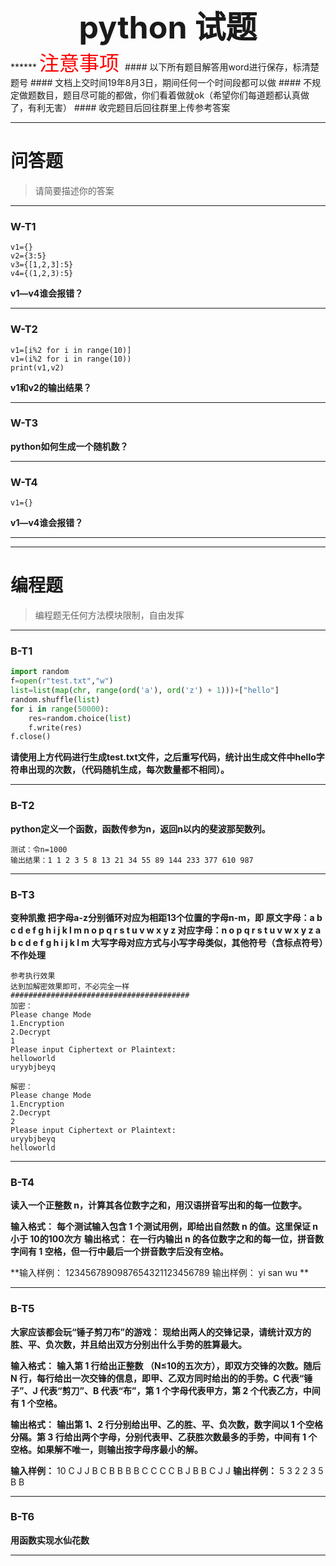 <center style="font-weight:bold;font-size:50px">python 试题</a></center>
******
<font color=#FF0000 size=6> 注意事项 </font>
#### 以下所有题目解答用word进行保存，标清楚题号
#### 文档上交时间19年8月3日，期间任何一个时间段都可以做
#### 不规定做题数目，题目尽可能的都做，你们看着做就ok（希望你们每道题都认真做了，有利无害）
#### 收完题目后回往群里上传参考答案  

******

# 问答题
>请简要描述你的答案

******
### W-T1

```
v1={}
v2={3:5}
v3={[1,2,3]:5}
v4={(1,2,3):5}
```
**v1—v4谁会报错？**
***
### W-T2

```
v1=[i%2 for i in range(10)]
v1=(i%2 for i in range(10))
print(v1,v2)
```
**v1和v2的输出结果？**
***
### W-T3

**python如何生成一个随机数？**
***
### W-T4

```
v1={}

```
**v1—v4谁会报错？**
***
******
# 编程题
>编程题无任何方法模块限制，自由发挥

******
### B-T1

```python
import random
f=open(r"test.txt","w")
list=list(map(chr, range(ord('a'), ord('z') + 1)))+["hello"]
random.shuffle(list)
for i in range(50000):
	res=random.choice(list)
	f.write(res)
f.close()
```
**请使用上方代码进行生成test.txt文件，之后重写代码，统计出生成文件中hello字符串出现的次数，（代码随机生成，每次数量都不相同）。**
***
### B-T2

**python定义一个函数，函数传参为n，返回n以内的斐波那契数列。**
```
测试：令n=1000
输出结果：1 1 2 3 5 8 13 21 34 55 89 144 233 377 610 987
```

***
### B-T3
**变种凯撒
把字母a-z分别循环对应为相距13个位置的字母n-m，即
原文字母：a b c d e f g h i j k l m n o p q r s t u v w x y z
对应字母：n o p q r s t u v w x y z a b c d e f g h i j k l m
大写字母对应方式与小写字母类似，其他符号（含标点符号）不作处理**
```
参考执行效果
达到加解密效果即可，不必完全一样
########################################
加密：
Please change Mode
1.Encryption
2.Decrypt
1
Please input Ciphertext or Plaintext:
helloworld
uryybjbeyq

解密：
Please change Mode
1.Encryption
2.Decrypt
2
Please input Ciphertext or Plaintext:
uryybjbeyq
helloworld
```

***
### B-T4
**读入一个正整数 n，计算其各位数字之和，用汉语拼音写出和的每一位数字。**

**输入格式：**
**每个测试输入包含 1 个测试用例，即给出自然数 n 的值。这里保证 n 小于 10的100次方**
**输出格式：**
**在一行内输出 n 的各位数字之和的每一位，拼音数字间有 1 空格，但一行中最后一个拼音数字后没有空格。**

**输入样例：
1234567890987654321123456789
输出样例：
yi san wu
**


***
### B-T5
**大家应该都会玩“锤子剪刀布”的游戏：**
**现给出两人的交锋记录，请统计双方的胜、平、负次数，并且给出双方分别出什么手势的胜算最大。**

**输入格式：**
**输入第 1 行给出正整数 （N≤10的五次方），即双方交锋的次数。随后 N 行，每行给出一次交锋的信息，即甲、乙双方同时给出的的手势。C 代表“锤子”、J 代表“剪刀”、B 代表“布”，第 1 个字母代表甲方，第 2 个代表乙方，中间有 1 个空格。**

**输出格式：**
**输出第 1、2 行分别给出甲、乙的胜、平、负次数，数字间以 1 个空格分隔。第 3 行给出两个字母，分别代表甲、乙获胜次数最多的手势，中间有 1 个空格。如果解不唯一，则输出按字母序最小的解。**

**输入样例：**
10
C J
J B
C B
B B
B C
C C
C B
J B
B C
J J
**输出样例：**
5 3 2
2 3 5
B B
***
### B-T6
**用函数实现水仙花数**

***
